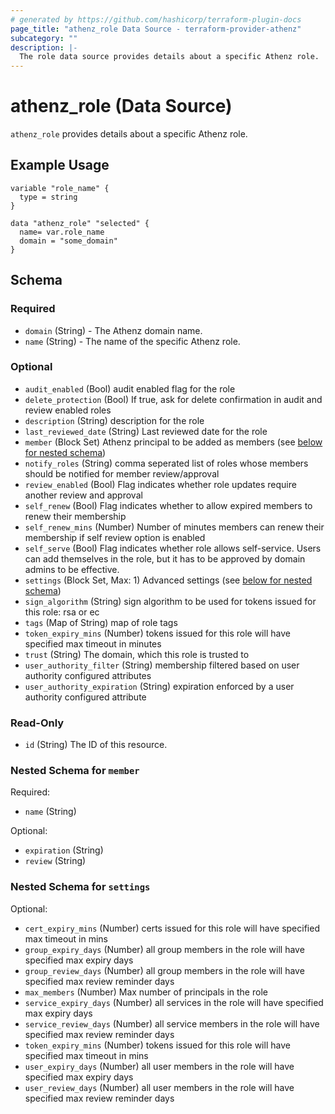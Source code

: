 ```yaml
---
# generated by https://github.com/hashicorp/terraform-plugin-docs
page_title: "athenz_role Data Source - terraform-provider-athenz"
subcategory: ""
description: |-
  The role data source provides details about a specific Athenz role.
---
```


# athenz_role (Data Source)

`athenz_role` provides details about a specific Athenz role.

## Example Usage

```hcl
variable "role_name" {
  type = string
}

data "athenz_role" "selected" {
  name= var.role_name
  domain = "some_domain"
}
```

<!-- schema generated by tfplugindocs -->
## Schema

### Required

- `domain` (String) - The Athenz domain name.
- `name` (String) - The name of the specific Athenz role.

### Optional

- `audit_enabled` (Bool) audit enabled flag for the role
- `delete_protection` (Bool) If true, ask for delete confirmation in audit and review enabled roles
- `description` (String) description for the role
- `last_reviewed_date` (String) Last reviewed date for the role
- `member` (Block Set) Athenz principal to be added as members (see [below for nested schema](#nestedblock--member))
- `notify_roles` (String) comma seperated list of roles whose members should be notified for member review/approval
- `review_enabled` (Bool) Flag indicates whether role updates require another review and approval
- `self_renew` (Bool) Flag indicates whether to allow expired members to renew their membership
- `self_renew_mins` (Number) Number of minutes members can renew their membership if self review option is enabled
- `self_serve` (Bool) Flag indicates whether role allows self-service. Users can add themselves in the role, but it has to be approved by domain admins to be effective.
- `settings` (Block Set, Max: 1) Advanced settings (see [below for nested schema](#nestedblock--settings))
- `sign_algorithm` (String) sign algorithm to be used for tokens issued for this role: rsa or ec
- `tags` (Map of String) map of role tags
- `token_expiry_mins` (Number) tokens issued for this role will have specified max timeout in minutes
- `trust` (String) The domain, which this role is trusted to
- `user_authority_filter` (String) membership filtered based on user authority configured attributes
- `user_authority_expiration` (String) expiration enforced by a user authority configured attribute

### Read-Only

- `id` (String) The ID of this resource.

<a id="nestedblock--member"></a>
### Nested Schema for `member`

Required:

- `name` (String)

Optional:

- `expiration` (String)
- `review` (String)


<a id="nestedblock--settings"></a>
### Nested Schema for `settings`

Optional:

- `cert_expiry_mins` (Number) certs issued for this role will have specified max timeout in mins
- `group_expiry_days` (Number) all group members in the role will have specified max expiry days
- `group_review_days` (Number) all group members in the role will have specified max review reminder days
- `max_members` (Number) Max number of principals in the role
- `service_expiry_days` (Number) all services in the role will have specified max expiry days
- `service_review_days` (Number) all service members in the role will have specified max review reminder days
- `token_expiry_mins` (Number) tokens issued for this role will have specified max timeout in mins
- `user_expiry_days` (Number) all user members in the role will have specified max expiry days
- `user_review_days` (Number) all user members in the role will have specified max review reminder days

